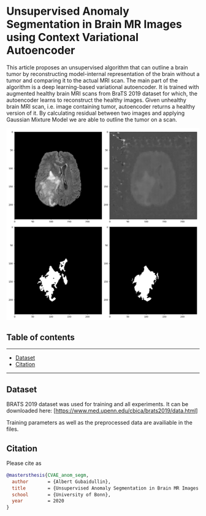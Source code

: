 # Unsupervised Anomaly Segmentation in Brain MR Images using Context Variational Autoencoder


This article proposes an unsupervised algorithm that
can outline a brain tumor by reconstructing model-internal representation of the brain without a tumor and comparing it to the
actual MRI scan. The main part of the algorithm is a deep learning-based variational autoencoder. It is trained with augmented
healthy brain MRI scans from BraTS 2019 dataset for which, the autoencoder learns to reconstruct the healthy images. Given
unhealthy brain MRI scan, i.e. image containing tumor, autoencoder returns a healthy version of it. By calculating residual
between two images and applying Gaussian Mixture Model we are able to outline the tumor on a scan.
 
 ![Alt text](results.png?raw=true "Title")
 
 
## Table of contents

-----

* [Dataset](#dataset)
* [Citation](#citation)

------

## Dataset

BRATS 2019 dataset was used for training and all experiments.
It can be downloaded here: [https://www.med.upenn.edu/cbica/brats2019/data.html]

Training parameters as well as the preprocessed data are availiable in the files.


## Citation

Please cite as 

```bibtex
@mastersthesis{CVAE_anom_segm,
  author       = {Albert Gubaidullin}, 
  title        = {Unsupervised Anomaly Segmentation in Brain MR Images using Context Variational Autoencoder},
  school       = {University of Bonn},
  year         = 2020
}
```
